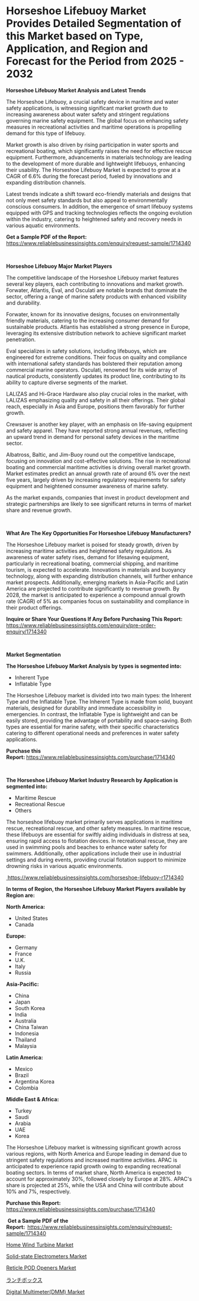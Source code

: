 <p><h1>Horseshoe Lifebuoy Market Provides Detailed Segmentation of this Market based on Type, Application, and Region and Forecast for the Period from 2025 - 2032</h1></p><p><strong>Horseshoe Lifebuoy Market Analysis and Latest Trends</strong></p>
<p><p>The Horseshoe Lifebuoy, a crucial safety device in maritime and water safety applications, is witnessing significant market growth due to increasing awareness about water safety and stringent regulations governing marine safety equipment. The global focus on enhancing safety measures in recreational activities and maritime operations is propelling demand for this type of lifebuoy. </p><p>Market growth is also driven by rising participation in water sports and recreational boating, which significantly raises the need for effective rescue equipment. Furthermore, advancements in materials technology are leading to the development of more durable and lightweight lifebuoys, enhancing their usability. The Horseshoe Lifebuoy Market is expected to grow at a CAGR of 6.6% during the forecast period, fueled by innovations and expanding distribution channels. </p><p>Latest trends indicate a shift toward eco-friendly materials and designs that not only meet safety standards but also appeal to environmentally conscious consumers. In addition, the emergence of smart lifebuoy systems equipped with GPS and tracking technologies reflects the ongoing evolution within the industry, catering to heightened safety and recovery needs in various aquatic environments.</p></p>
<p><strong>Get a Sample PDF of the Report:&nbsp;</strong> <a href="https://www.reliablebusinessinsights.com/enquiry/request-sample/1714340?utm_campaign=101&utm_medium=2&utm_source=Github&utm_content=ia&utm_term=28032025&utm_id=horseshoe-lifebuoy">https://www.reliablebusinessinsights.com/enquiry/request-sample/1714340</a></p>
<p>&nbsp;</p>
<p><strong>Horseshoe Lifebuoy Major Market Players</strong></p>
<p><p>The competitive landscape of the Horseshoe Lifebuoy market features several key players, each contributing to innovations and market growth. Forwater, Atlantis, Eval, and Osculati are notable brands that dominate the sector, offering a range of marine safety products with enhanced visibility and durability.</p><p>Forwater, known for its innovative designs, focuses on environmentally friendly materials, catering to the increasing consumer demand for sustainable products. Atlantis has established a strong presence in Europe, leveraging its extensive distribution network to achieve significant market penetration.</p><p>Eval specializes in safety solutions, including lifebuoys, which are engineered for extreme conditions. Their focus on quality and compliance with international safety standards has bolstered their reputation among commercial marine operators. Osculati, renowned for its wide array of nautical products, consistently updates its product line, contributing to its ability to capture diverse segments of the market.</p><p>LALIZAS and Hi-Grace Hardware also play crucial roles in the market, with LALIZAS emphasizing quality and safety in all their offerings. Their global reach, especially in Asia and Europe, positions them favorably for further growth.</p><p>Crewsaver is another key player, with an emphasis on life-saving equipment and safety apparel. They have reported strong annual revenues, reflecting an upward trend in demand for personal safety devices in the maritime sector.</p><p>Albatross, Baltic, and Jim-Buoy round out the competitive landscape, focusing on innovation and cost-effective solutions. The rise in recreational boating and commercial maritime activities is driving overall market growth. Market estimates predict an annual growth rate of around 6% over the next five years, largely driven by increasing regulatory requirements for safety equipment and heightened consumer awareness of marine safety. </p><p>As the market expands, companies that invest in product development and strategic partnerships are likely to see significant returns in terms of market share and revenue growth.</p></p>
<p>&nbsp;</p>
<p><strong>What Are The Key Opportunities For Horseshoe Lifebuoy Manufacturers?</strong></p>
<p><p>The Horseshoe Lifebuoy market is poised for steady growth, driven by increasing maritime activities and heightened safety regulations. As awareness of water safety rises, demand for lifesaving equipment, particularly in recreational boating, commercial shipping, and maritime tourism, is expected to accelerate. Innovations in materials and buoyancy technology, along with expanding distribution channels, will further enhance market prospects. Additionally, emerging markets in Asia-Pacific and Latin America are projected to contribute significantly to revenue growth. By 2028, the market is anticipated to experience a compound annual growth rate (CAGR) of 5% as companies focus on sustainability and compliance in their product offerings.</p></p>
<p><strong>Inquire or Share Your Questions If Any Before Purchasing This Report:</strong> <a href="https://www.reliablebusinessinsights.com/enquiry/pre-order-enquiry/1714340?utm_campaign=101&utm_medium=2&utm_source=Github&utm_content=ia&utm_term=28032025&utm_id=horseshoe-lifebuoy">https://www.reliablebusinessinsights.com/enquiry/pre-order-enquiry/1714340</a></p>
<p>&nbsp;</p>
<p><strong>Market Segmentation</strong></p>
<p><strong>The Horseshoe Lifebuoy Market Analysis by types is segmented into:</strong></p>
<p><ul><li>Inherent Type</li><li>Inflatable Type</li></ul></p>
<p><p>The Horseshoe Lifebuoy market is divided into two main types: the Inherent Type and the Inflatable Type. The Inherent Type is made from solid, buoyant materials, designed for durability and immediate accessibility in emergencies. In contrast, the Inflatable Type is lightweight and can be easily stored, providing the advantage of portability and space-saving. Both types are essential for marine safety, with their specific characteristics catering to different operational needs and preferences in water safety applications.</p></p>
<p><strong>Purchase this Report:&nbsp;</strong><a href="https://www.reliablebusinessinsights.com/purchase/1714340?utm_campaign=101&utm_medium=2&utm_source=Github&utm_content=ia&utm_term=28032025&utm_id=horseshoe-lifebuoy">https://www.reliablebusinessinsights.com/purchase/1714340</a></p>
<p>&nbsp;</p>
<p><strong>The Horseshoe Lifebuoy Market Industry Research by Application is segmented into:</strong></p>
<p><ul><li>Maritime Rescue</li><li>Recreational Rescue</li><li>Others</li></ul></p>
<p><p>The horseshoe lifebuoy market primarily serves applications in maritime rescue, recreational rescue, and other safety measures. In maritime rescue, these lifebuoys are essential for swiftly aiding individuals in distress at sea, ensuring rapid access to flotation devices. In recreational rescue, they are used in swimming pools and beaches to enhance water safety for swimmers. Additionally, other applications include their use in industrial settings and during events, providing crucial flotation support to minimize drowning risks in various aquatic environments.</p></p>
<p><a href="https://www.reliablebusinessinsights.com/horseshoe-lifebuoy-r1714340?utm_campaign=101&utm_medium=2&utm_source=Github&utm_content=ia&utm_term=28032025&utm_id=horseshoe-lifebuoy">&nbsp;https://www.reliablebusinessinsights.com/horseshoe-lifebuoy-r1714340</a></p>
<p><strong>In terms of Region, the Horseshoe Lifebuoy Market Players available by Region are:</strong></p>
<p>
    <p> <strong> North America: </strong>
        <ul>
            <li>United States</li>
            <li>Canada</li>
        </ul>
        </p> 
    <p> <strong> Europe: </strong>
        <ul>
            <li>Germany</li>
            <li>France</li>
            <li>U.K.</li>
            <li>Italy</li>
            <li>Russia</li>
        </ul>
        </p> 
    <p> <strong> Asia-Pacific: </strong>
        <ul>
            <li>China</li>
            <li>Japan</li>
            <li>South Korea</li>
            <li>India</li>
            <li>Australia</li>
            <li>China Taiwan</li>
            <li>Indonesia</li>
            <li>Thailand</li>
            <li>Malaysia</li>
        </ul>
        </p> 
    <p> <strong> Latin America: </strong>
        <ul>
            <li>Mexico</li>
            <li>Brazil</li>
            <li>Argentina Korea</li>
            <li>Colombia</li>
        </ul>
        </p> 
    <p> <strong> Middle East & Africa: </strong>
        <ul>
            <li>Turkey</li>
            <li>Saudi</li>
            <li>Arabia</li>
            <li>UAE</li>
            <li>Korea</li>
        </ul>
    </p>
    </p>
<p><p>The Horseshoe Lifebuoy market is witnessing significant growth across various regions, with North America and Europe leading in demand due to stringent safety regulations and increased maritime activities. APAC is anticipated to experience rapid growth owing to expanding recreational boating sectors. In terms of market share, North America is expected to account for approximately 30%, followed closely by Europe at 28%. APAC's share is projected at 25%, while the USA and China will contribute about 10% and 7%, respectively.</p></p>
<p><strong>Purchase this Report: </strong><a href="https://www.reliablebusinessinsights.com/purchase/1714340?utm_campaign=101&utm_medium=2&utm_source=Github&utm_content=ia&utm_term=28032025&utm_id=horseshoe-lifebuoy">https://www.reliablebusinessinsights.com/purchase/1714340</a></p>
<p>&nbsp;<strong>Get a Sample PDF of the Report:&nbsp;&nbsp;</strong><a href="https://www.reliablebusinessinsights.com/enquiry/request-sample/1714340?utm_campaign=101&utm_medium=2&utm_source=Github&utm_content=ia&utm_term=28032025&utm_id=horseshoe-lifebuoy">https://www.reliablebusinessinsights.com/enquiry/request-sample/1714340</a></p>
<p><strong></strong></p>
<p><p><a href="https://github.com/messonmengen75/Market-Research-Report-List-1/blob/main/home-wind-turbine-market.md?utm_campaign=101&utm_medium=2&utm_source=Github&utm_content=ia&utm_term=28032025&utm_id=horseshoe-lifebuoy">Home Wind Turbine Market</a></p><p><a href="https://github.com/saimntamiki/Market-Research-Report-List-1/blob/main/solid-state-electrometers-market.md?utm_campaign=101&utm_medium=2&utm_source=Github&utm_content=ia&utm_term=28032025&utm_id=horseshoe-lifebuoy">Solid-state Electrometers Market</a></p><p><a href="https://github.com/skoppmerlib9/Market-Research-Report-List-1/blob/main/reticle-pod-openers-market.md?utm_campaign=101&utm_medium=2&utm_source=Github&utm_content=ia&utm_term=28032025&utm_id=horseshoe-lifebuoy">Reticle POD Openers Market</a></p><p><a href="https://github.com/lababdou/Market-Research-Report-List-7/blob/main/235313549978.md?utm_campaign=101&utm_medium=2&utm_source=Github&utm_content=ia&utm_term=28032025&utm_id=horseshoe-lifebuoy">ランチボックス</a></p><p><a href="https://github.com/bocksovers0r/Market-Research-Report-List-1/blob/main/digital-multimeterdmm-market.md?utm_campaign=101&utm_medium=2&utm_source=Github&utm_content=ia&utm_term=28032025&utm_id=horseshoe-lifebuoy">Digital Multimeter(DMM) Market</a></p></p>